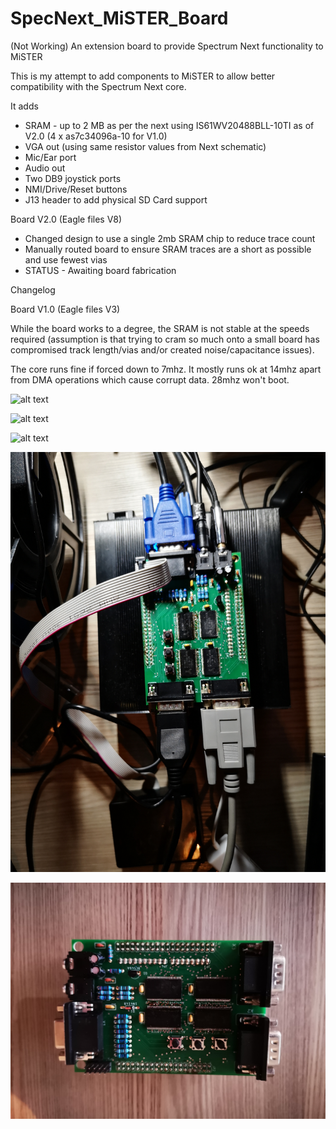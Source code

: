 # SpecNext_MiSTER_Board
(Not Working) An extension board to provide Spectrum Next functionality to MiSTER

This is my attempt to add components to MiSTER to allow better compatibility with the Spectrum Next core.

It adds
* SRAM - up to 2 MB as per the next using IS61WV20488BLL-10TI as of V2.0 (4 x as7c34096a-10 for V1.0)
* VGA out (using same resistor values from Next schematic)
* Mic/Ear port
* Audio out
* Two DB9 joystick ports
* NMI/Drive/Reset buttons
* J13 header to add physical SD Card support

Board V2.0 (Eagle files V8)
* Changed design to use a single 2mb SRAM chip to reduce trace count
* Manually routed board to ensure SRAM traces are a short as possible and use fewest vias
* STATUS - Awaiting board fabrication

Changelog

Board V1.0 (Eagle files V3)

While the board works to a degree, the SRAM is not stable at the speeds required (assumption is that trying to cram so much onto a small board has compromised track length/vias and/or created noise/capacitance issues).

The core runs fine if forced down to 7mhz.  It mostly runs ok at 14mhz apart from DMA operations which cause corrupt data.  28mhz won't boot.

![alt text](https://github.com/dave18/SpecNext_MiSTER_Board/blob/main/M-N-SRAM-V3_Bare_Board.jpg)

![alt text](https://github.com/dave18/SpecNext_MiSTER_Board/blob/main/M-N-SRAM-V3_Board_Top.jpg)

![alt text](https://github.com/dave18/SpecNext_MiSTER_Board/blob/main/M-N-SRAM-V3_Board_Bottom.jpg)

![alt text](https://github.com/dave18/SpecNext_MiSTER_Board/blob/main/M-N-SRAM-V3_Board_Attached.jpg)

![alt text](https://github.com/dave18/SpecNext_MiSTER_Board/blob/main/M-N-SRAM-V3_Board_Fully_populated.jpg)
